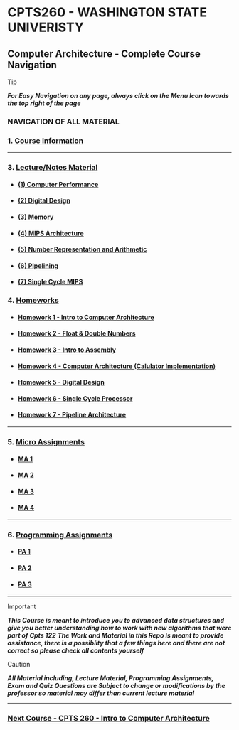 
# CPTS260 - WASHINGTON STATE UNIVERISTY 
## Computer Architecture - Complete Course Navigation

> [!TIP]
> ***For Easy Navigation on any page, always click on the Menu Icon towards the top right of the page***

### NAVIGATION OF ALL MATERIAL 

### 1. [Course Information](https://github.com/MarkShinozaki/CPTS260-IntroductionToComputerArchitecture/tree/Course-Information)


---

### 3. [Lecture/Notes Material](https://github.com/MarkShinozaki/CPTS260-IntroductionToComputerArchitecture/blob/Lecture-Slides/README.md)

- #### [(1) Computer Performance ](https://github.com/MarkShinozaki/CPTS260-IntroductionToComputerArchitecture/tree/Lecture-Slides/Computer%20Performance) 

- #### [(2) Digital Design](https://github.com/MarkShinozaki/CPTS260-IntroductionToComputerArchitecture/tree/Lecture-Slides/Digital%20Design) 

- #### [(3) Memory](https://github.com/MarkShinozaki/CPTS260-IntroductionToComputerArchitecture/tree/Lecture-Slides/Memory) 

- #### [(4) MIPS Architecture](https://github.com/MarkShinozaki/CPTS260-IntroductionToComputerArchitecture/tree/Lecture-Slides/MIPS) 

- #### [(5) Number Representation and Arithmetic](https://github.com/MarkShinozaki/CPTS260-IntroductionToComputerArchitecture/tree/Lecture-Slides/Number%20Representation%20and%20Arithmetic) 

- #### [(6) Pipelining](https://github.com/MarkShinozaki/CPTS260-IntroductionToComputerArchitecture/tree/Lecture-Slides/Pipelining) 

- #### [(7) Single Cycle MIPS](https://github.com/MarkShinozaki/CPTS260-IntroductionToComputerArchitecture/tree/Lecture-Slides/Single%20Cycle%20MIPS) 



### 4. [Homeworks](https://github.com/MarkShinozaki/CPTS260-IntroductionToComputerArchitecture/blob/Homeworks/README.md)

- #### [Homework 1 - Intro to Computer Architecture](https://github.com/MarkShinozaki/CPTS260-IntroductionToComputerArchitecture/blob/Homeworks/Sol1_CptS260_Spring22.pdf)
- #### [Homework 2 - Float & Double Numbers](https://github.com/MarkShinozaki/CPTS260-IntroductionToComputerArchitecture/blob/Homeworks/Sol2_CptS260_Spring2022.pdf)
- #### [Homework 3 - Intro to Assembly](https://github.com/MarkShinozaki/CPTS260-IntroductionToComputerArchitecture/blob/Homeworks/Sol3_CptS260_Spring22.pdf)
- #### [Homework 4 - Computer Architecture (Calulator Implementation)](https://github.com/MarkShinozaki/CPTS260-IntroductionToComputerArchitecture/blob/Homeworks/Sol4_CptS260_Spring2022%20(1).pdf)
- #### [Homework 5 - Digital Design](https://github.com/MarkShinozaki/CPTS260-IntroductionToComputerArchitecture/blob/Homeworks/Sol5_CptS260_Spring2022%20(1).pdf)
- #### [Homework 6 - Single Cycle Processor](https://github.com/MarkShinozaki/CPTS260-IntroductionToComputerArchitecture/blob/Homeworks/Sol6_CptS260_Spring2022%20(1).pdf)
- #### [Homework 7 - Pipeline Architecture](https://github.com/MarkShinozaki/CPTS260-IntroductionToComputerArchitecture/blob/Homeworks/HW7_CptS260_Spring2022%20(1).pdf)



---

### 5. [Micro Assignments](https://github.com/MarkShinozaki/CPTS223-AdvancedDataStructuresInCpp/tree/Micro-Assignments)

- #### [MA 1](https://github.com/MarkShinozaki/CPTS223-AdvancedDataStructuresInCpp/tree/Micro-Assignments/MA%201) 

- #### [MA 2](https://github.com/MarkShinozaki/CPTS223-AdvancedDataStructuresInCpp/tree/Micro-Assignments/MA%202) 

- #### [MA 3](https://github.com/MarkShinozaki/CPTS223-AdvancedDataStructuresInCpp/tree/Micro-Assignments/MA%203)

- #### [MA 4](https://github.com/MarkShinozaki/CPTS223-AdvancedDataStructuresInCpp/tree/Micro-Assignments/MA%204)

--- 

### 6. [Programming Assignments](https://github.com/MarkShinozaki/CPTS223-AdvancedDataStructuresInCpp/tree/Programming-Assignments)

- #### [PA 1](https://github.com/MarkShinozaki/CPTS223-AdvancedDataStructuresInCpp/tree/Programming-Assignments/PA%201) 

- #### [PA 2](https://github.com/MarkShinozaki/CPTS223-AdvancedDataStructuresInCpp/tree/Programming-Assignments/PA%202) 

- #### [PA 3](https://github.com/MarkShinozaki/CPTS223-AdvancedDataStructuresInCpp/tree/Programming-Assignments/PA%203) 

---


> [!IMPORTANT]
> ***This Course is meant to introduce you to advanced data structures and give you better understanding how to work with new algorithms that were part of Cpts 122***
> ***The Work and Material in this Repo is meant to provide assistance, there is a possiblity that a few things here and there are not correct so please check all contents yourself***

> [!CAUTION]
> ***All Material including, Lecture Material, Programming Assignments, Exam and Quiz Questions are Subject to change or modifications by the professor so material may differ than current lecture material***

---

### [Next Course - CPTS 260 - Intro to Computer Architecture ](https://github.com/MarkShinozaki/CPTS260-IntroductionToComputerArchitecture)
